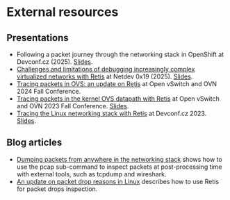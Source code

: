 # External resources

## Presentations

- Following a packet journey through the networking stack in OpenShift at
  Devconf.cz (2025).
  [Slides](https://pretalx.devconf.info/media/devconf-cz-2025/submissions/BNUD9P/resources/Following_a_packet_journey_through_the_netw_9xriC1d.pdf).
- [Challenges and limitations of debugging increasingly complex virtualized
  networks with Retis](https://www.youtube.com/watch?v=AR5d3gM9zH4) at Netdev
  0x19 (2025).
  [Slides](https://netdevconf.info/0x19/docs/netdev-0x19-paper21-talk-slides/Challenges%20and%20limitations%20of%20debugging%20virtualized%20networks%20with%20Retis.pdf).
- [Tracing packets in OVS: an update on Retis](https://www.youtube.com/watch?v=K0ldVsWkLJw)
  at Open vSwitch and OVN 2024 Fall Conference.
- [Tracing packets in the kernel OVS datapath with Retis](https://www.youtube.com/watch?v=1PmkNuJx4w4)
  at Open vSwitch and OVN 2023 Fall Conference.
  [Slides](https://www.openvswitch.org/support/ovscon2023/slides/Tracing_packets_in_the_kernel_OVS_datapath_with_Retis.pdf).
- [Tracing the Linux networking stack with Retis](https://www.youtube.com/watch?v=RPpREUpLTV0)
  at Devconf.cz 2023.
  [Slides](https://static.sched.com/hosted_files/devconfcz2023/c5/Tracing%20the%20Linux%20networking%20stack%20with%20Retis.pdf).

## Blog articles

- [Dumping packets from anywhere in the networking stack](https://developers.redhat.com/articles/2025/01/09/dumping-packets-anywhere-networking-stack)
  shows how to use the pcap sub-command to inspect packets at post-processing
  time with external tools, such as tcpdump and wireshark.
- [An update on packet drop reasons in Linux](https://developers.redhat.com/articles/2024/01/04/update-packet-drop-reasons-linux)
  describes how to use Retis for packet drops inspection.
